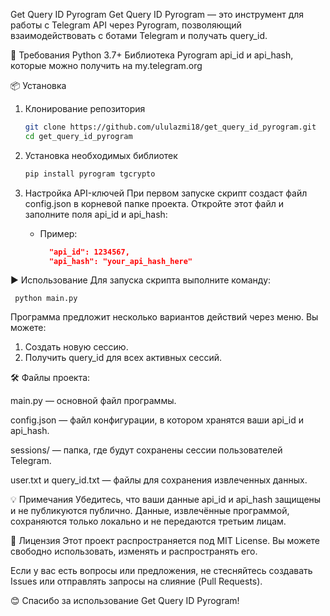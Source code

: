 Get Query ID Pyrogram
Get Query ID Pyrogram — это инструмент для работы с Telegram API через Pyrogram, позволяющий взаимодействовать с ботами Telegram и получать query_id.

🚀 Требования
Python 3.7+
Библиотека Pyrogram
api_id и api_hash, которые можно получить на my.telegram.org

📦 Установка
1. Клонирование репозитория
   ```bash
   git clone https://github.com/ululazmi18/get_query_id_pyrogram.git
   cd get_query_id_pyrogram
   ```

2. Установка необходимых библиотек
   ```bash
   pip install pyrogram tgcrypto
   ```

3. Настройка API-ключей
При первом запуске скрипт создаст файл config.json в корневой папке проекта.
Откройте этот файл и заполните поля api_id и api_hash:
   - Пример:
     ```json
       "api_id": 1234567,
       "api_hash": "your_api_hash_here"
     ```

▶️ Использование
Для запуска скрипта выполните команду:

     python main.py
     
Программа предложит несколько вариантов действий через меню. Вы можете:
1) Создать новую сессию.
2) Получить query_id для всех активных сессий.
   
🛠️ Файлы проекта:

main.py — основной файл программы.

config.json — файл конфигурации, в котором хранятся ваши api_id и api_hash.

sessions/ — папка, где будут сохранены сессии пользователей Telegram.

user.txt и query_id.txt — файлы для сохранения извлеченных данных.

💡 Примечания
Убедитесь, что ваши данные api_id и api_hash защищены и не публикуются публично.
Данные, извлечённые программой, сохраняются только локально и не передаются третьим лицам.

📄 Лицензия
Этот проект распространяется под MIT License. Вы можете свободно использовать, изменять и распространять его.

Если у вас есть вопросы или предложения, не стесняйтесь создавать Issues или отправлять запросы на слияние (Pull Requests).

😊 Спасибо за использование Get Query ID Pyrogram!
